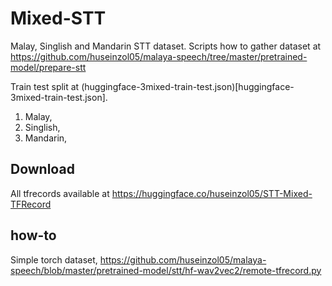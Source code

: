 # Mixed-STT

Malay, Singlish and Mandarin STT dataset. Scripts how to gather dataset at https://github.com/huseinzol05/malaya-speech/tree/master/pretrained-model/prepare-stt

Train test split at (huggingface-3mixed-train-test.json)[huggingface-3mixed-train-test.json].

1. Malay,
2. Singlish,
3. Mandarin, 

## Download

All tfrecords available at https://huggingface.co/huseinzol05/STT-Mixed-TFRecord

## how-to

Simple torch dataset, https://github.com/huseinzol05/malaya-speech/blob/master/pretrained-model/stt/hf-wav2vec2/remote-tfrecord.py